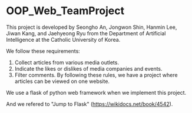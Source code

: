 # OOP_Web_TeamProject

This project is developed by Seongho An, Jongwon Shin, Hanmin Lee, Jiwan Kang, and Jaehyeong Ryu from the Department of Artificial Intelligence at the Catholic University of Korea.

We follow these requirements:
1. Collect articles from various media outlets. 
2. Indicate the likes or dislikes of media companies and events. 
3. Filter comments. By following these rules, we have a project where articles can be viewed on one website.

We use a flask of python web framework when we implement this project.

And we refered to "Jump to Flask" (https://wikidocs.net/book/4542).
